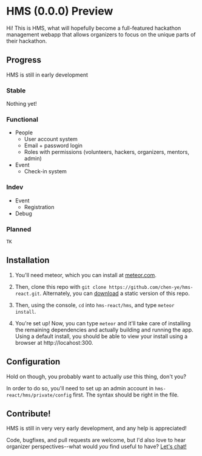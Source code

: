 # HMS (0.0.0) Preview
Hi!  This is HMS, what will hopefully become a full-featured hackathon management webapp that allows organizers to focus on the unique parts of their hackathon.  

## Progress
HMS is still in early development

### Stable
Nothing yet!

### Functional
- People
  - User account system
  - Email + password login
  - Roles with permissions (volunteers, hackers, organizers, mentors, admin)
- Event
  - Check-in system

### Indev
- Event
  - Registration
- Debug

### Planned
`TK`

## Installation
1. You'll need meteor, which you can install at [meteor.com](https://www.meteor.com/).

2. Then, clone this repo with `git clone https://github.com/chen-ye/hms-react.git`.  Alternately, you can [download](https://github.com/chen-ye/hms-react/archive/master.zip) a static version of this repo. 

3. Then, using the console, `cd` into `hms-react/hms`, and type `meteor install`.

4. You're set up!  Now, you can type `meteor` and it'll take care of installing the remaining dependencies and actually building and running the app.  Using a default install, you should be able to view your install using a browser at http://locahost:300.

## Configuration
Hold on though, you probably want to actually *use* this thing, don't you?

In order to do so, you'll need to set up an admin account in `hms-react/hms/private/config` first.  The syntax should be right in the file.  

## Contribute!  
HMS is still in very very early development, and any help is appreciated!  

Code, bugfixes, and pull requests are welcome, but I'd also love to hear organizer perspectives--what would *you* find useful to have?  [Let's chat!](https://github.com/chen-ye/hms-react/issues)
